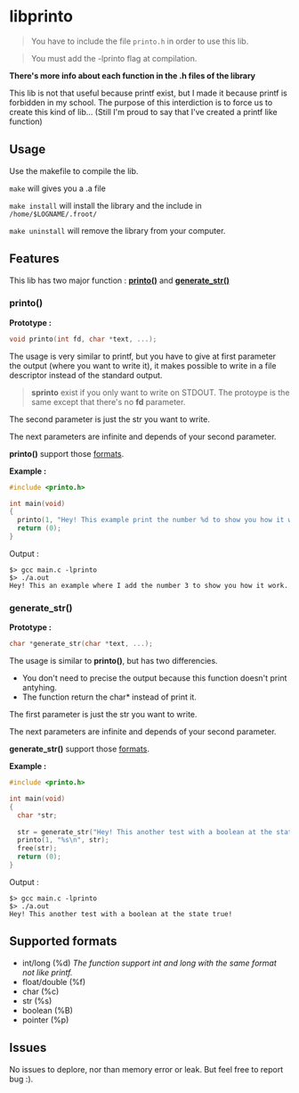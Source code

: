 # libprinto
> You have to include the file `printo.h` in order to use this lib.

> You must add the -lprinto flag at compilation.

**There's more info about each function in the .h files of the library** 

This lib is not that useful because printf exist, but I made it because printf is forbidden in my school. The purpose of this interdiction is to force us to create this kind of lib... (Still I'm proud to say that I've created a printf like function)

## Usage

Use the makefile to compile the lib.

`make` will gives you a .a file

`make install` will install the library and the include in `/home/$LOGNAME/.froot/`

`make uninstall` will remove the library from your computer.

## Features

This lib has two major function : [**printo()**](#printo) and  [**generate_str()**](#generate_str)

### printo()

**Prototype :**
```c
void printo(int fd, char *text, ...);
```

The usage is very similar to printf, but you have to give at first parameter the output (where you want to write it), it makes possible to write in a file descriptor instead of the standard output.

> **sprinto** exist if you only want to write on STDOUT. 
> The protoype is the same except that there's no **fd** parameter.

The second parameter is just the str you want to write.

The next parameters are infinite and depends of your second parameter.

**printo()** support those [formats](#supported-formats).
  

**Example :**
```c
#include <printo.h>

int main(void)
{
  printo(1, "Hey! This example print the number %d to show you how it work.", 3);
  return (0);
}
```
Output : 
```
$> gcc main.c -lprinto
$> ./a.out
Hey! This an example where I add the number 3 to show you how it work.
```

### generate_str()

**Prototype :**
```c
char *generate_str(char *text, ...);
```

The usage is similar to **printo()**, but has two differencies.
- You don't need to precise the output because this function doesn't print antyhing.
- The function return the char* instead of print it. 

The first parameter is just the str you want to write.

The next parameters are infinite and depends of your second parameter.

**generate_str()** support those [formats](#supported-formats).

**Example :**
```c
#include <printo.h>

int main(void)
{
  char *str;
  
  str = generate_str("Hey! This another test with a boolean at the state %B!", true);
  printo(1, "%s\n", str);
  free(str);
  return (0);
}
```
Output : 
```
$> gcc main.c -lprinto
$> ./a.out
Hey! This another test with a boolean at the state true!
```

## Supported formats
  - int/long (%d) *The function support int and long with the same format not like printf.*
  - float/double (%f)
  - char (%c)
  - str (%s)
  - boolean (%B)
  - pointer (%p)

## Issues
No issues to deplore, nor than memory error or leak. But feel free to report bug :).
